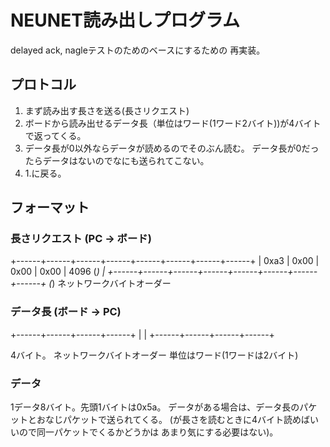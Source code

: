 # NEUNET読み出しプログラム

delayed ack, nagleテストのためのベースにするための
再実装。

## プロトコル

1. まず読み出す長さを送る(長さリクエスト)
2. ボードから読み出せるデータ長（単位はワード(1ワード2バイト))が4バイトで返ってくる。
3. データ長が0以外ならデータが読めるのでそのぶん読む。
   データ長が0だったらデータはないのでなにも送られてこない。
4. 1.に戻る。

## フォーマット

### 長さリクエスト (PC -> ボード)
+------+------+------+------+------+------+------+------+
| 0xa3 | 0x00 | 0x00 | 0x00 |                  4096 (*) |
+------+------+------+------+------+------+------+------+
(*) ネットワークバイトオーダー

### データ長 (ボード -> PC)

+------+------+------+------+
|                           |
+------+------+------+------+

4バイト。 ネットワークバイトオーダー 単位はワード(1ワードは2バイト)

### データ

1データ8バイト。先頭1バイトは0x5a。
データがある場合は、データ長のパケットとおなじパケットで送られてくる。
(が長さを読むときに4バイト読めばいいので同一パケットでくるかどうかは
あまり気にする必要はない)。
